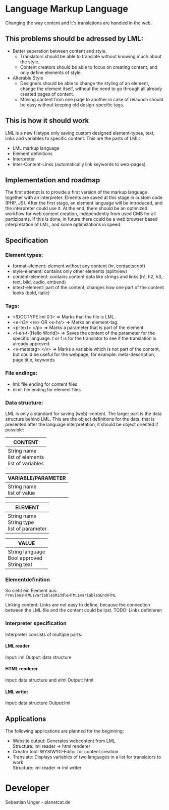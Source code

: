 # Language Markup Language
Changing the way content and it's translations are handled in the web.
## This problems should be adressed by LML:
* Better seperation between content and style.
    * Translators should be able to translate without knowing much about the style.
    * Content creators should be able to focus on creating content, and only define elements of style.
* Alterable Style
    * Designers should be able to change the styling of an element, change the element itself, without the need to go through all already created pages of content.
    * Moving content from one page to another in case of relaunch should be easy without keeping old design-specific tags.
## This is how it should work
LML is a new filetype only saving custom designed element-types, text, links and variables to specific content. This are the parts of LML:
* LML markup language
* Element definitions
* Interpreter
* Inter-Content-Links (automatically link keywords to web-pages).
## Implementation and roadmap
The first attempt is to provide a first version of the markup language together with an interpreter. Elments are saved at this stage in custom code (PHP, JS). After the first stage, an element language will be introduced, and the interpreter could use it. At the end, there should be an optimized workflow for web content creation, independently from used CMS for all partizipants. If this is done, in future there could be a web browser based interpretation of LML, and some optimizations in speed.
## Specification
### Element types:
* format-element: element without any content (hr, contactscript)
* style-element: contains only other elements (splitview)
* content-element: contains content data like strings and links (h1, h2, h3, text, bild, audio, embend)
* intext-element: part of the content, changes how one part of the content looks (bold, italic)
### Tags:
* \<!DOCTYPE lml 0.1> => Marks that the file is LML.
* \<e-h3> \</e> OR \<e-hr/> => Marks an element-tag.
* \<p-text> \</p> => Marks a parameter that is part of the element.
* \<l-en-t-[Hello World]> => Saves the content of the parameter for the specific language. t or f is for the translator to see if the translation is already approved.
* \<v-metatag> \</v> => Marks a variable which is not part of the content, but could be useful for the webpage, for example: meta-description, page title, keywords
### File endings:
* lml: file ending for content files
* elml: file ending for element files
### Data structure:
LML is only a standard for saving (web)-content. The larger part is the data structure behind LML. This are the object definitions for the data, that is presented after the language interpretation, it should be object oriented if possible:

| CONTENT |
|---|
| String name <br> list of elements <br> list of variables |

| VARIABLE/PARAMETER |
|---|
| String name <br> list of value |

| ELEMENT |
|---|
| String name <br> String type <br> list of parameter |

| VALUE |
|---|
| String language <br> Bool approved <br> String text |

### Elementdefinition

So sieht ein Element aus:
`PreviousHTML$variable$MiddleHTML$variable$EndHTML`

Linking content:
Links are not easy to define, because the connection between the LML file and the content could be lost.
TODO: Links definieren

### Interpreter specification
Interpreter consists of multiple parts:
#### LML reader
Input: lml
Output: data structure
#### HTML renderer
Input: data structure and elml
Output: html
#### LML writer
Input: data structure
Output:lml

## Applications
The following applications are planned for the beginning:
* Website output: Generates webcontent from LML <br> Structure: lml reader => html renderer
* Creator tool: WYSIWYG-Editor for content creation
* Translate: Displays variables of two languages in a list for translators to work <br> Structure: lml reader => lml writer

# Developer

Sebastian Unger - planetcat.de
